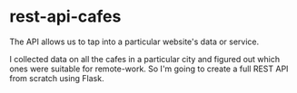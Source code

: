 # rest-api-cafes

The API allows us to tap into a particular website's data or service.

I collected data on all the cafes in a particular city and figured out which ones were suitable for remote-work. So I'm going to create a full REST API from scratch using Flask.

